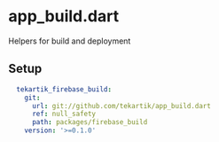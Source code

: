 # app_build.dart

Helpers for build and deployment

## Setup

```yaml
  tekartik_firebase_build:
    git:
      url: git://github.com/tekartik/app_build.dart
      ref: null_safety
      path: packages/firebase_build
    version: '>=0.1.0'
```